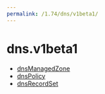 ```yaml
---
permalink: /1.74/dns/v1beta1/
---
```


# dns.v1beta1



* [dnsManagedZone](dnsManagedZone.md)
* [dnsPolicy](dnsPolicy.md)
* [dnsRecordSet](dnsRecordSet.md)